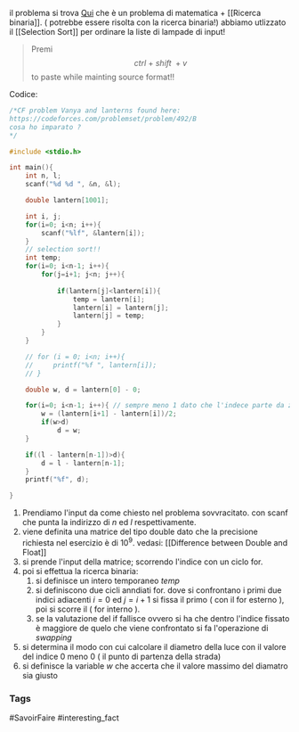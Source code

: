 il problema si trova [Qui](https://codeforces.com/problemset/problem/492/B) che è un problema di matematica + [[Ricerca binaria]]. ( potrebbe essere risolta con la ricerca binaria!)
abbiamo utlizzato il [[Selection Sort]] per ordinare la liste di lampade di input!

>Premi $$ctrl \ + \ shift \ + v$$ to paste while mainting source format!!

Codice: 
```c 
/*CF problem Vanya and lanterns found here:
https://codeforces.com/problemset/problem/492/B
cosa ho imparato ?
*/

#include <stdio.h> 

int main(){
    int n, l;
    scanf("%d %d ", &n, &l);

    double lantern[1001];

    int i, j; 
    for(i=0; i<n; i++){
        scanf("%lf", &lantern[i]);
    }
	// selection sort!!
    int temp;
    for(i=0; i<n-1; i++){
        for(j=i+1; j<n; j++){
            
            if(lantern[j]<lantern[i]){
                temp = lantern[i];
                lantern[i] = lantern[j];
                lantern[j] = temp; 
            }
        }
    }

    // for (i = 0; i<n; i++){
    //     printf("%f ", lantern[i]);
    // }

    double w, d = lantern[0] - 0;

    for(i=0; i<n-1; i++){ // sempre meno 1 dato che l'indece parte da zero
        w = (lantern[i+1] - lantern[i])/2;
        if(w>d)
            d = w;
    }

    if((l - lantern[n-1])>d){
        d = l - lantern[n-1];
    }
    printf("%f", d);

}
```

1. Prendiamo l'input da come chiesto nel problema sovvracitato. con scanf che punta la indirizzo di $n$ ed $l$ respettivamente. 
2. viene definita una matrice del tipo double dato che la precisione richiesta nel esercizio è di $10^9$. vedasi: [[Difference between Double and Float]]
3. si prende l'input della matrice;  scorrendo l'indice con un ciclo for.
4. poi si effettua la ricerca binaria:
	1. si definisce un intero temporaneo $temp$
	2. si definiscono due cicli anndiati for. dove si confrontano i primi due indici adiacenti $i=0$ ed $j=i+1$ si fissa il primo ( con il for esterno ), poi si scorre il ( for interno ).
	3. se la valutazione del if fallisce ovvero si ha che dentro l'indice fissato è maggiore de quelo che viene confrontato si fa l'operazione di $swapping$ 
5. si determina il modo con cui calcolare il diametro della luce con il valore del indice 0 meno 0 ( il punto di partenza della strada) 
6. si definisce la variable $w$ che accerta che il valore massimo del diamatro sia giusto






### Tags
#SavoirFaire 
#interesting_fact 